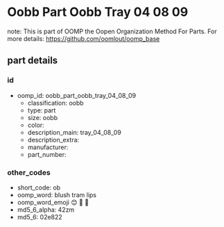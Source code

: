 # Oobb Part Oobb Tray 04 08 09  

note: This is part of OOMP the Oopen Organization Method For Parts. For more details: https://github.com/oomlout/oomp_base

##  part details





### id
* oomp_id: oobb_part_oobb_tray_04_08_09
  * classification: oobb
  * type: part
  * size: oobb
  * color: 
  * description_main: tray_04_08_09
  * description_extra: 
  * manufacturer: 
  * part_number: 

### other_codes
* short_code: ob
* oomp_word: blush tram lips
* oomp_word_emoji :blush: :tram: :lips:
* md5_6_alpha: 42zm
* md5_6: 02e822